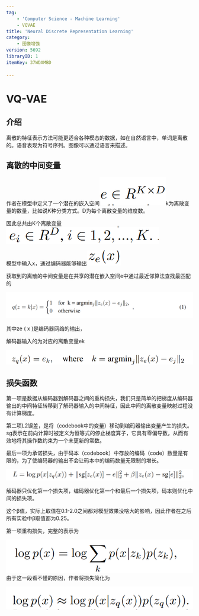 ```yaml
---
tag:
    - 'Computer Science - Machine Learning'
    - VQVAE
title: 'Neural Discrete Representation Learning'
category:
    - 图像增强
version: 5692
libraryID: 1
itemKey: 37WDAMBD

---
```

# VQ-VAE

## 介绍

离散的特征表示方法可能更适合各种模态的数据，如在自然语言中，单词是离散的。语音表现为符号序列。图像可以通过语言来描述。

## 离散的中间变量

作者在模型中定义了一个潜在的嵌入空间![\<img alt="" data-attachment-key="CBFMGC8U" width="179" height="77" src="attachments/CBFMGC8U.png" ztype="zimage">](attachments/CBFMGC8U.png)k为离散变量的数量，比如说K种分类方式。D为每个离散变量的维度数。

因此总共由K个离散变量![\<img alt="" data-attachment-key="S365C7VC" width="412" height="47" src="attachments/S365C7VC.png" ztype="zimage">](attachments/S365C7VC.png)

模型中输入x，通过编码器能够输出![\<img alt="" data-attachment-key="BGBTQTN5" width="92" height="40" src="attachments/BGBTQTN5.png" ztype="zimage">](attachments/BGBTQTN5.png)

获取到的离散的中间变量是在共享的潜在嵌入空间e中通过最近邻算法查找最匹配的

![\<img alt="" data-attachment-key="VWMAVM9P" width="1284" height="180" src="attachments/VWMAVM9P.png" ztype="zimage">](attachments/VWMAVM9P.png)

其中ze ( x )是编码器网络的输出，

解码器输入的为对应的离散变量ek

![\<img alt="" data-attachment-key="QJKHAHPN" width="859" height="69" src="attachments/QJKHAHPN.png" ztype="zimage">](attachments/QJKHAHPN.png)

## 损失函数

第一项是数据从编码器到解码器之间的重构损失，我们只是简单的把梯度从编码器输出的中间特征转移到了解码器输入的中间特征，因此中间的离散变量映射过程没有计算梯度。

第二项L2误差，是将（codebook中的变量）移动到编码器输出变量产生的损失。sg表示在前向计算时被定义为恒等式的停止梯度算子，它具有零偏导数，从而有效地将其操作数约束为一个未更新的常数。

最后一项为承诺损失，由于码本（codebook）中存放的编码（code）数量是有限的，为了使编码器的输出不会让码本中的编码数量无限制的增长。

![\<img alt="" data-attachment-key="TFCF8IU7" width="1060" height="66" src="attachments/TFCF8IU7.png" ztype="zimage">](attachments/TFCF8IU7.png)

解码器只优化第一个损失项，编码器优化第一个和最后一个损失项，码本则优化中间的损失项。

这个β值，实际上取值在0.1-2.0之间都对模型效果没啥大的影响，因此作者在之后所有实验中β取值都为0.25。

第一项重构损失，完整的表示为

![\<img alt="" data-attachment-key="PKMKXTRA" width="599" height="107" src="attachments/PKMKXTRA.png" ztype="zimage">](attachments/PKMKXTRA.png)由于![]()这一段看不懂的原因，作者将损失简化为

![\<img alt="" data-attachment-key="974FBWTH" width="590" height="73" src="attachments/974FBWTH.png" ztype="zimage">](attachments/974FBWTH.png)
